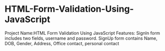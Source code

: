 # HTML-Form-Validation-Using-JavaScript
Project Name:HTML Form Validation Using JavaScript
Features: SignIn form includes two fields, username and password.
          SignUp form contains Name, DOB, Gender, Address, Office contact, personal contact
          
